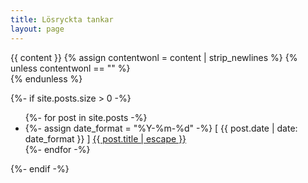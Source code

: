 ```yaml
---
title: Lösryckta tankar
layout: page
---
```

{{ content }}
{% assign contentwonl = content | strip_newlines %} {% unless contentwonl == ""  %} <br /> {% endunless %} <!-- add line break if there is any content -->

{%- if site.posts.size > 0 -%}
  <ul>
    {%- for post in site.posts -%}
    <li>
      {%- assign date_format = "%Y-%m-%d" -%}
      [ {{ post.date | date: date_format }} ] <a href="{{ post.url | relative_url }}">{{ post.title | escape }}</a>
    </li>
    {%- endfor -%}
  </ul>
{%- endif -%}
